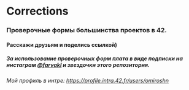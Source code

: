 # Corrections

### Проверочные формы большинства проектов в 42.

#### Расскажи друзьям и поделись ссылкой)

##### За использование проверочных форм плата в виде подписки на инстаграм [@farvakl](https://www.instagram.com/farvakl) и звездочки этого репозитория.

###### Мой профиль в интре: https://profile.intra.42.fr/users/omiroshn
